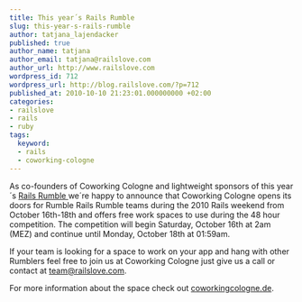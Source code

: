 ```yaml
---
title: This year´s Rails Rumble
slug: this-year-s-rails-rumble
author: tatjana_lajendacker
published: true
author_name: tatjana
author_email: tatjana@railslove.com
author_url: http://www.railslove.com
wordpress_id: 712
wordpress_url: http://blog.railslove.com/?p=712
published_at: 2010-10-10 21:23:01.000000000 +02:00
categories:
- railslove
- rails
- ruby
tags:
  keyword:
  - rails
  - coworking-cologne
---
```

<p class="MsoNormal"><span lang="EN-US">As co-founders of Coworking Cologne and lightweight sponsors of this year´s <a href="http://railsrumble.com">Rails Rumble </a>we´re<span> </span>happy to <span> </span>announce that Coworking Cologne opens its doors for Rumble Rails Rumble teams during the 2010 Rails weekend from October 16th-18th and offers free work spaces to use during the 48 hour competition. The competition will begin Saturday, October 16th at 2am (MEZ) and continue until Monday, October 18th at 01:59am. </span></p>
<p class="MsoNormal"><span lang="EN-US">If your team is looking for a space to work on your app and hang with other Rumblers feel free to join us at Coworking Cologne just give us a call or contact at <a href="mailto:team@railslove.com">team@railslove.com</a>. </span></p>
<p class="MsoNormal"><span lang="EN-US">For more information about the space check out <a href="http://www.coworkingcologne.de">coworkingcologne.de</a>.</span></p>
<p class="MsoNormal"><span lang="EN-US"> </span></p>
